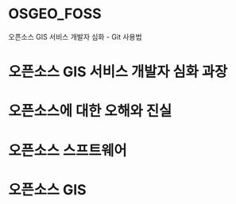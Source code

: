 # OSGEO_FOSS
오픈소스 GIS 서비스 개발자 심화 - Git 사용법

# 오픈소스 GIS 서비스 개발자 심화 과장

# 오픈소스에 대한 오해와 진실

# 오픈소스 스프트웨어

# 오픈소스 GIS
